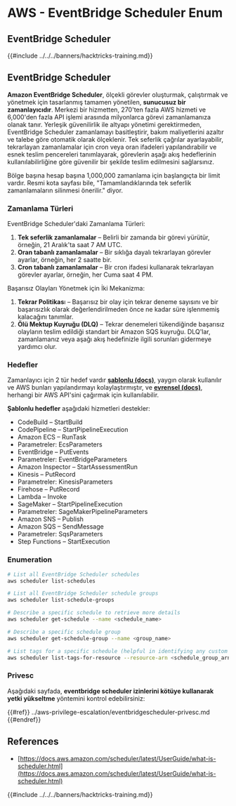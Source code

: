 # AWS - EventBridge Scheduler Enum

## EventBridge Scheduler

{{#include ../../../banners/hacktricks-training.md}}

## EventBridge Scheduler

**Amazon EventBridge Scheduler**, ölçekli görevler oluşturmak, çalıştırmak ve yönetmek için tasarlanmış tamamen yönetilen, **sunucusuz bir zamanlayıcıdır**. Merkezi bir hizmetten, 270'ten fazla AWS hizmeti ve 6,000'den fazla API işlemi arasında milyonlarca görevi zamanlamanıza olanak tanır. Yerleşik güvenilirlik ile altyapı yönetimi gerektirmeden, EventBridge Scheduler zamanlamayı basitleştirir, bakım maliyetlerini azaltır ve talebe göre otomatik olarak ölçeklenir. Tek seferlik çağrılar ayarlayabilir, tekrarlayan zamanlamalar için cron veya oran ifadeleri yapılandırabilir ve esnek teslim pencereleri tanımlayarak, görevlerin aşağı akış hedeflerinin kullanılabilirliğine göre güvenilir bir şekilde teslim edilmesini sağlarsınız.

Bölge başına hesap başına 1,000,000 zamanlama için başlangıçta bir limit vardır. Resmi kota sayfası bile, "Tamamlandıklarında tek seferlik zamanlamaların silinmesi önerilir." diyor.&#x20;

### Zamanlama Türleri

EventBridge Scheduler'daki Zamanlama Türleri:

1. **Tek seferlik zamanlamalar** – Belirli bir zamanda bir görevi yürütür, örneğin, 21 Aralık'ta saat 7 AM UTC.
2. **Oran tabanlı zamanlamalar** – Bir sıklığa dayalı tekrarlayan görevler ayarlar, örneğin, her 2 saatte bir.
3. **Cron tabanlı zamanlamalar** – Bir cron ifadesi kullanarak tekrarlayan görevler ayarlar, örneğin, her Cuma saat 4 PM.

Başarısız Olayları Yönetmek için İki Mekanizma:

1. **Tekrar Politikas**ı – Başarısız bir olay için tekrar deneme sayısını ve bir başarısızlık olarak değerlendirilmeden önce ne kadar süre işlenmemiş kalacağını tanımlar.
2. **Ölü Mektup Kuyruğu (DLQ)** – Tekrar denemeleri tükendiğinde başarısız olayların teslim edildiği standart bir Amazon SQS kuyruğu. DLQ'lar, zamanlamanız veya aşağı akış hedefinizle ilgili sorunları gidermeye yardımcı olur.

### Hedefler

Zamanlayıcı için 2 tür hedef vardır [**şablonlu (docs)**](https://docs.aws.amazon.com/scheduler/latest/UserGuide/managing-targets-templated.html), yaygın olarak kullanılır ve AWS bunları yapılandırmayı kolaylaştırmıştır, ve [**evrensel (docs)**](https://docs.aws.amazon.com/scheduler/latest/UserGuide/managing-targets-universal.html), herhangi bir AWS API'sini çağırmak için kullanılabilir.

**Şablonlu hedefler** aşağıdaki hizmetleri destekler:

- CodeBuild – StartBuild
- CodePipeline – StartPipelineExecution
- Amazon ECS – RunTask
- Parametreler: EcsParameters
- EventBridge – PutEvents
- Parametreler: EventBridgeParameters
- Amazon Inspector – StartAssessmentRun
- Kinesis – PutRecord
- Parametreler: KinesisParameters
- Firehose – PutRecord
- Lambda – Invoke
- SageMaker – StartPipelineExecution
- Parametreler: SageMakerPipelineParameters
- Amazon SNS – Publish
- Amazon SQS – SendMessage
- Parametreler: SqsParameters
- Step Functions – StartExecution

### Enumeration
```bash
# List all EventBridge Scheduler schedules
aws scheduler list-schedules

# List all EventBridge Scheduler schedule groups
aws scheduler list-schedule-groups

# Describe a specific schedule to retrieve more details
aws scheduler get-schedule --name <schedule_name>

# Describe a specific schedule group
aws scheduler get-schedule-group --name <group_name>

# List tags for a specific schedule (helpful in identifying any custom tags or permissions)
aws scheduler list-tags-for-resource --resource-arn <schedule_group_arn>
```
### Privesc

Aşağıdaki sayfada, **eventbridge scheduler izinlerini kötüye kullanarak yetki yükseltme** yöntemini kontrol edebilirsiniz:

{{#ref}}
../aws-privilege-escalation/eventbridgescheduler-privesc.md
{{#endref}}

## References

- [https://docs.aws.amazon.com/scheduler/latest/UserGuide/what-is-scheduler.html](https://docs.aws.amazon.com/scheduler/latest/UserGuide/what-is-scheduler.html)

{{#include ../../../banners/hacktricks-training.md}}
